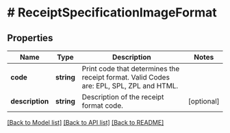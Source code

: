 # # ReceiptSpecificationImageFormat

## Properties

Name | Type | Description | Notes
------------ | ------------- | ------------- | -------------
**code** | **string** | Print code that determines the receipt format. Valid Codes are: EPL, SPL, ZPL and HTML. |
**description** | **string** | Description of the receipt format code. | [optional]

[[Back to Model list]](../../README.md#models) [[Back to API list]](../../README.md#endpoints) [[Back to README]](../../README.md)

